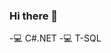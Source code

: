 ### Hi there 👋

-:computer: C#.NET
-:computer: T-SQL

<!--
**yazilimdx/yazilimdx** is a ✨ _special_ ✨ repository because its `README.md` (this file) appears on your GitHub profile.

Here are some ideas to get you started:

- :computer: C#.NET
- :computer: T-SQL
- 👯 I’m looking to collaborate on ...
- 🤔 I’m looking for help with ...
- 💬 Ask me about ...
- 📫 How to reach me: ...
- 😄 Pronouns: ...
- ⚡ Fun fact: ...
-->
